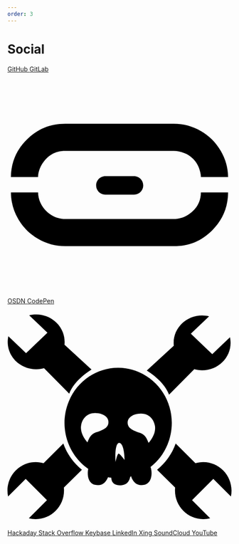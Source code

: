 ```yaml
---
order: 3
---
```


# Social

<div class="grid">
	<a href="https://github.com/whitelynx/">
		<i class="fab fa-github"></i>
		GitHub
	</a>
	<a href="https://gitlab.com/whitelynx/">
		<i class="fab fa-gitlab"></i>
		GitLab
	</a>
	<a href="https://osdn.net/users/whitelynx/">
		<svg role="img" class="social-osdn-svg" aria-labelledby="social-osdn" viewBox="0 0 113.386 113.386" xmlns="http://www.w3.org/2000/svg">
			<g>
				<path d="M29.209,25.739c-7.675,0-14.063,2.655-19.515,8.112C4.46,39.085,1.849,45.257,1.732,52.685h13.738 c0.082-2.224,0.748-4.375,1.918-6.334c1.323-2.192,2.989-3.907,4.947-5.082c1.976-1.188,4.291-1.787,6.874-1.787h54.963 c1.684,0,3.434,0.36,5.365,1.103c1.67,0.64,3.07,1.558,4.395,2.881c1.322,1.324,2.241,2.724,2.889,4.398 c0.662,1.724,1.018,3.335,1.09,4.821h13.742c-0.085-4.799-1.301-9.058-3.704-13.203c-2.484-4.272-5.761-7.558-10.028-10.034 c-4.305-2.494-8.797-3.709-13.748-3.709H29.209z M13.229,52.685L13.229,52.685L13.229,52.685z" />
				<path d="M97.894,60.463c-0.045,2.493-0.635,4.7-1.766,6.577c-1.174,1.967-2.885,3.628-5.077,4.947 c-2.098,1.256-4.47,1.922-6.878,1.922H29.209c-2.408,0-4.781-0.666-6.87-1.922c-2.052-1.234-3.718-2.895-4.951-4.947 c-1.189-1.986-1.846-4.245-1.9-6.577H1.75c0.049,4.853,1.251,9.255,3.687,13.446c2.471,4.268,5.753,7.549,10.034,10.033 c4.294,2.494,8.787,3.705,13.739,3.705h54.963c7.68,0,14.018-2.606,19.383-7.963c5.365-5.371,8.013-11.673,8.085-19.222H97.894z" />
			</g>
			<path d="M49.529,52.244c-2.571,0-4.655,2.089-4.655,4.663c0,2.571,2.084,4.659,4.655,4.659h14.513 c2.57,0,4.663-2.088,4.663-4.659c0-2.574-2.093-4.663-4.663-4.663H49.529z" />
		</svg>
		OSDN
	</a>
	<a href="https://codepen.io/whitelynx/">
		<i class="fab fa-codepen"></i>
		CodePen
	</a>
	<a href="https://hackaday.io/whitelynx">
		<svg role="img" class="social-hackaday-svg" aria-labelledby="social-hackaday" viewBox="0 0 32 32" xmlns="http://www.w3.org/2000/svg">
			<path d="m 4.1004257,1.4015907 c -0.3431628,0 -0.6762923,0.041143 -0.9946741,0.1182445 L 5.7106857,3.9995696 2.6536272,6.9140377 0.1252064,4.5003785 c -0.0569943,0.2606812 -0.090423,0.5334491 -0.090423,0.8103493 0,2.1582352 1.8220203,3.909137 4.0656432,3.909137 0.3889033,0 0.7636245,-0.054762 1.1198784,-0.1530232 L 8.8233909,12.690795 C 9.3515194,11.26855 10.755575,10.027691 12.002173,9.2476954 L 8.1452029,5.7176403 c 0.014368,-0.1335408 0.020866,-0.2697328 0.020866,-0.4069125 0,-2.1582255 -1.822023,-3.9091371 -4.0656447,-3.9091371 z M 27.798713,1.5441826 c -2.243622,0 -4.065643,1.7509117 -4.065643,3.909137 -1e-6,0.1371886 0.0065,0.2733718 0.02088,0.4069126 l -3.856978,3.5335295 c 1.246599,0.7799963 2.650655,2.0173803 3.178785,3.4396243 l 3.603086,-3.6239519 c 0.356252,0.09822 0.730975,0.1530315 1.119878,0.1530315 2.243622,0 4.065645,-1.7509111 4.065645,-3.909146 0,-0.2769002 -0.03343,-0.5461939 -0.09042,-0.8068656 L 29.245524,7.0601038 26.188467,4.1456358 28.793399,1.6659107 C 28.475013,1.5887449 28.141883,1.5441826 27.79872,1.5441826 Z M 15.820888,9.004241 C 12.8363,8.999701 9.9973863,10.80286 8.7573103,13.803717 c -1.4604494,3.534145 -0.2133902,7.557268 2.7788257,9.619824 -0.17702,0.782207 -0.05011,2.048312 0.963377,2.274535 1.041487,0.232474 1.539787,-0.351875 1.843274,-1.029453 l 0.0104,-0.05565 c 0.155114,0.03091 0.310649,0.05571 0.466036,0.07651 0.05225,0.6538 0.366737,1.112439 1.342464,1.081621 0.897349,-0.02834 1.24435,-0.590196 1.366807,-1.21726 0.05236,-0.01246 0.104436,-0.02815 0.156505,-0.04173 l 0.02435,0.156504 c 0.303487,0.677577 0.801788,1.261927 1.843277,1.029454 1.141844,-0.254873 1.154962,-1.826526 0.879903,-2.542333 1.03099,-0.801886 1.878868,-1.881738 2.420605,-3.192695 L 23.07572,19.357892 C 24.334102,15.446769 22.488518,11.244895 18.8014,9.633732 17.828652,9.2086715 16.815719,9.0057458 15.820854,9.0042383 Z m -3.310945,6.454948 c 0.140207,-6.25e-4 0.284714,0.01051 0.431258,0.03478 1.11669,0.184755 1.4781,0.759093 1.4781,1.227692 0.03606,0.901151 -0.937409,1.188788 -1.4781,1.405066 -0.959452,0.245849 -1.186757,0.692424 -1.516356,1.512877 0,0 -1.13549,-1.180558 -0.90077,-2.451906 0.205924,-1.115382 1.004438,-1.723612 1.985868,-1.728508 z m 6.562764,0.07304 c 0.981434,0.005 1.776468,0.613126 1.982395,1.728508 0.234718,1.271349 -0.900772,2.451907 -0.900773,2.451907 -0.329597,-0.820454 -0.553428,-1.267029 -1.512879,-1.51288 -0.540691,-0.216276 -1.514146,-0.507389 -1.478098,-1.408542 0,-0.468598 0.361412,-1.039459 1.478098,-1.224213 0.146547,-0.02425 0.291054,-0.03547 0.431257,-0.03478 z m -3.140527,4.180415 c 0.793015,0.03605 0.792957,2.451907 0.792957,2.451907 1e-6,-1e-6 -0.685762,-0.940296 -0.865994,-0.90425 -0.180229,0.03605 -0.431254,1.192914 -0.431254,1.192914 0,0 -0.180585,-2.596387 0.504291,-2.740571 z M 7.974787,19.813497 5.1507464,22.613193 C 4.7968927,22.510869 4.4241073,22.45321 4.0378238,22.45321 c -2.2285122,0 -4.037821125,1.824189 -4.037821125,4.0726 0,0.288471 0.030336305,0.570082 0.086948505,0.841649 L 2.6014599,24.85295 5.6376514,27.88914 3.0501067,30.473205 c 0.3162365,0.08037 0.6468671,0.125204 0.9877178,0.125204 2.2285113,0 4.0378212,-1.824191 4.0378212,-4.072599 0,-0.142914 -0.00667,-0.285176 -0.020857,-0.424302 l 2.5771043,-2.55276 C 9.429496,22.585952 8.4993665,21.295177 7.9747936,19.813502 Z m 16.050425,0 c -0.524574,1.481676 -1.454703,2.77245 -2.657102,3.735246 l 2.57711,2.552765 c -0.01428,0.139126 -0.02087,0.281388 -0.02087,0.424302 0,2.248408 1.80931,4.072599 4.037822,4.072599 0.340853,0 0.671481,-0.04484 0.987719,-0.125204 l -2.587543,-2.584065 3.036191,-3.03619 2.514508,2.514509 c 0.05661,-0.271567 0.08695,-0.553178 0.08695,-0.841649 0,-2.248411 -1.809308,-4.0726 -4.037821,-4.0726 -0.386283,0 -0.759068,0.05765 -1.112922,0.159983 z" />
		</svg>
		Hackaday
	</a>
	<a href="https://stackoverflow.com/users/677694/codermonkeyfuel">
		<i class="fab fa-stack-overflow"></i>
		Stack Overflow
	</a>
	<a href="https://keybase.io/codermonkeyfuel">
		<i class="fab fa-keybase"></i>
		Keybase
	</a>
	<a href="https://www.linkedin.com/in/davidbronke/">
		<i class="fab fa-linkedin"></i>
		LinkedIn
	</a>
	<a href="https://www.xing.com/profile/David_Bronke">
		<i class="fab fa-xing"></i>
		Xing
	</a>
	<a href="https://soundcloud.com/dbronke">
		<i class="fab fa-soundcloud"></i>
		SoundCloud
	</a>
	<a href="https://www.youtube.com/channel/UCv0t_sk50kSYLfl_7j16Gkw">
		<i class="fab fa-youtube"></i>
		YouTube
	</a>
</div>
